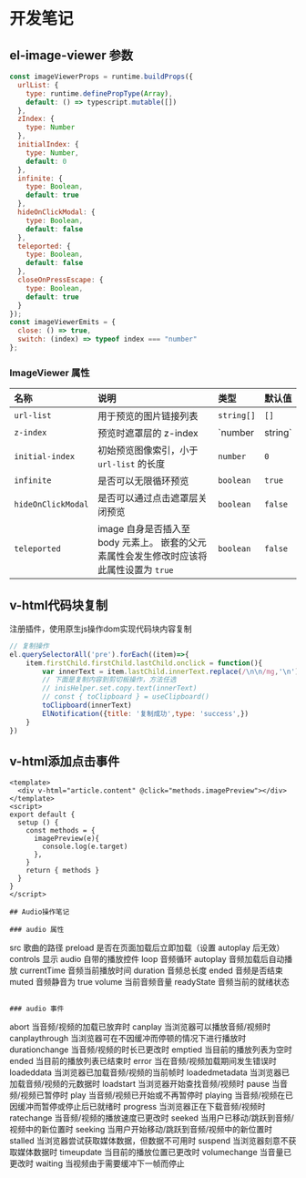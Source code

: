 # 开发笔记

## el-image-viewer 参数

``` js
const imageViewerProps = runtime.buildProps({
  urlList: {
    type: runtime.definePropType(Array),
    default: () => typescript.mutable([])
  },
  zIndex: {
    type: Number
  },
  initialIndex: {
    type: Number,
    default: 0
  },
  infinite: {
    type: Boolean,
    default: true
  },
  hideOnClickModal: {
    type: Boolean,
    default: false
  },
  teleported: {
    type: Boolean,
    default: false
  },
  closeOnPressEscape: {
    type: Boolean,
    default: true
  }
});
const imageViewerEmits = {
  close: () => true,
  switch: (index) => typeof index === "number"
};
```

### ImageViewer 属性

| 名称                  | 说明                                                         | 类型              | 默认值  |
| :-------------------- | :----------------------------------------------------------- | :---------------- | :------ |
| `url-list`            | 用于预览的图片链接列表                                       | `string[]`        | `[]`    |
| `z-index`             | 预览时遮罩层的 z-index                                       | `number | string` | —       |
| `initial-index`       | 初始预览图像索引，小于 `url-list` 的长度                     | `number`          | `0`     |
| `infinite`            | 是否可以无限循环预览                                         | `boolean`         | `true`  |
| `hideOnClickModal` | 是否可以通过点击遮罩层关闭预览                               | `boolean`         | `false` |
| `teleported`          | image 自身是否插入至 body 元素上。 嵌套的父元素属性会发生修改时应该将此属性设置为 `true` | `boolean`         | `false` |

## v-html代码块复制

注册插件，使用原生js操作dom实现代码块内容复制

```js
// 复制操作
el.querySelectorAll('pre').forEach((item)=>{
    item.firstChild.firstChild.lastChild.onclick = function(){
        var innerText = item.lastChild.innerText.replace(/\n\n/mg,'\n')
        // 下面是复制内容到剪切板操作，方法任选
        // inisHelper.set.copy.text(innerText)
        // const { toClipboard } = useClipboard()
        toClipboard(innerText)
        ElNotification({title: '复制成功',type: 'success',})  
    }
})
```

## v-html添加点击事件

```vue
<template>
  <div v-html="article.content" @click="methods.imagePreview"></div>
</template>
<script>
export default {
  setup () {
    const methods = {
      imagePreview(e){
        console.log(e.target)
      },
    }
    return { methods }
  }
}
</script>

## Audio操作笔记

### audio 属性

```
src 歌曲的路径
preload 是否在页面加载后立即加载（设置 autoplay 后无效）
controls 显示 audio 自带的播放控件
loop 音频循环
autoplay 音频加载后自动播放
currentTime 音频当前播放时间
duration 音频总长度
ended 音频是否结束
muted 音频静音为 true
volume 当前音频音量
readyState 音频当前的就绪状态

```

### audio 事件

```
abort 当音频/视频的加载已放弃时
canplay 当浏览器可以播放音频/视频时
canplaythrough 当浏览器可在不因缓冲而停顿的情况下进行播放时
durationchange 当音频/视频的时长已更改时
emptied 当目前的播放列表为空时
ended 当目前的播放列表已结束时
error 当在音频/视频加载期间发生错误时
loadeddata 当浏览器已加载音频/视频的当前帧时
loadedmetadata 当浏览器已加载音频/视频的元数据时
loadstart 当浏览器开始查找音频/视频时
pause 当音频/视频已暂停时
play 当音频/视频已开始或不再暂停时
playing 当音频/视频在已因缓冲而暂停或停止后已就绪时
progress 当浏览器正在下载音频/视频时
ratechange 当音频/视频的播放速度已更改时
seeked 当用户已移动/跳跃到音频/视频中的新位置时
seeking 当用户开始移动/跳跃到音频/视频中的新位置时
stalled 当浏览器尝试获取媒体数据，但数据不可用时
suspend 当浏览器刻意不获取媒体数据时
timeupdate 当目前的播放位置已更改时
volumechange 当音量已更改时
waiting 当视频由于需要缓冲下一帧而停止
```